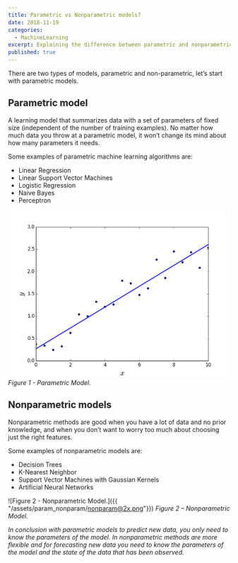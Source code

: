```yaml
---
title: Parametric vs Nonparametric models?
date: 2018-11-19 
categories:
  - MachineLearning
excerpt: Explaining the difference between parametric and nonparametric models.
published: true
---
```

There are two types of models, parametric and non-parametric, let’s start with parametric models.

## Parametric model

A learning model that summarizes data with a set of parameters of fixed size (independent of the number of training examples). No matter how much data you throw at a parametric model, it won’t change its mind about how many parameters it needs.

Some examples of parametric machine learning algorithms are:

- Linear Regression
- Linear Support Vector Machines
- Logistic Regression
- Naive Bayes
- Perceptron

![Figure 1 - Parametric Model.](/assets/param_nonparam/param@2x.png)
*Figure 1 - Parametric Model.*

## Nonparametric models
Nonparametric methods are good when you have a lot of data and no prior knowledge, and when you don’t want to worry too much about choosing just the right features.

Some examples of nonparametric models are:

- Decision Trees
- K-Nearest Neighbor
- Support Vector Machines with Gaussian Kernels
- Artificial Neural Networks

![Figure 2 - Nonparametric Model.]({{ "/assets/param_nonparam/nonparam@2x.png"}})
*Figure 2 – Nonparametric Model.*


*In conclusion with parametric models to predict new data, you only need to know the parameters of the model. In nonparametric methods are more flexible and for forecasting new data you need to know the parameters of the model and the state of the data that has been observed.*
